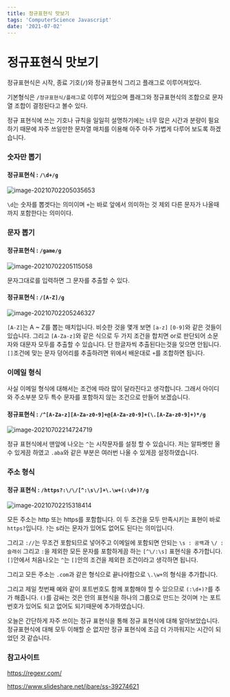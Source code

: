 ```yaml
---
title: 정규표현식 맛보기
tags: 'ComputerScience Javascript'
date: '2021-07-02'
---
```


# 정규표현식 맛보기

정규표현식은 시작, 종료 기호(`/`)와 정규표현식 그리고 플래그로 이루어져있다.

기본형식은 `/정규표현식/플래그`로 이루어 져있으며 플래그와 정규표현식의 조합으로 문자열 조합이 결정된다고 볼수 있다.

정규 표현식에 쓰는 기호나 규칙을 일일히 설명하기에는 너무 많은 시간과  분량이 필요하기 때문에 자주 쓰일만한 문자열 매치를 이용해 아주 아주 가볍게 다루어 보도록 하겠습니다.

### 숫자만 뽑기

#### 정규표현식 :  `/\d+/g`

![image-20210702205035653](https://user-images.githubusercontent.com/60080270/124278657-7b402e80-db81-11eb-940c-307f0f2cc4c9.png)

`\d`는 숫자를 뽑겟다는 의미이며 `+`는 바로 앞에서 의미하는 것 제외 다른 문자가 나올때까지 포함한다는 의미이다.

### 문자 뽑기

#### 정규표현식 : `/game/g`

![image-20210702205115058](https://user-images.githubusercontent.com/60080270/124278701-8d21d180-db81-11eb-807b-b5af471d0f05.png)

문자그대로를 입력하면 그 문자를 추출할 수 있다.

#### 정규표현식 : `/[A-Z]/g`

![image-20210702205246327](https://user-images.githubusercontent.com/60080270/124278744-9c088400-db81-11eb-8be3-7b2fe2e38384.png)

`[A-Z]`는 A ~ Z를 뽑는 매치입니다.  비슷한 것을 몇개 보면 `[a-z]` `[0-9]`와 같은 것들이 있습니다. 그리고 `[A-Za-z]`와 같은 식으로 두 가지 조건을 합치면 or로 판단되어 소문자와 대문자 모두를 추출할 수 있습니다. 단 한글자씩 추출된다는것을 잊으면 안됩니다. `[]`조건에 맞는 문자 덩어리를 추출하려면 위에서 배운대로 `+`를 조합하면 됩니다.

### 이메일 형식 

사실 이메일 형식에 대해서는 조건에 따라 많이 달라진다고 생각합니다. 그래서 아이디와 주소부분 모두 특수 문자를 포함하지 않는 조건으로 만들어 보겠습니다.

#### 정규표현식 : `/^[A-Za-z][A-Za-z0-9]+@[A-Za-z0-9]+(\.[A-Za-z0-9]+)*/g`

![image-20210702214724719](https://user-images.githubusercontent.com/60080270/124278801-a9257300-db81-11eb-9e12-895a2ee50b10.png)

정규 표현식에서 맨앞에 나오는 `^`는 시작문자를 설정 할  수 있습니다. 저는 알파벳만 올 수 있게끔 하였고 `.aba`와 같은 부분은 여러번 나올 수 있게끔 설정하였습니다.

### 주소 형식

#### 정규 표현식 : `/https?:\/\/[^:\s\/]+\.\w+(:\d+)?/g`

![image-20210702215318414](https://user-images.githubusercontent.com/60080270/124278824-b3477180-db81-11eb-87aa-ec143afd3c23.png)

모든 주소는 http 또는 https를 포함합니다. 이 두 조건을 모두 만족시키는 표현이 바로 `https?`입니다. `?`는 s라는 문자가 있어도 없어도 된다는 의미입니다.

그리고 `://`는 무조건 포함되므로 넣어주고 이메일에 포함되면 안되는 `\s : 공백`과 `\/ : 슬래쉬` 그리고 `:`을 제외한 모든 문자를 포함하게끔 하는 `[^\/:\s]` 표현식을 추가합니다. `[]`안에서 처음나오는 `^`는 `[]`안의 조건을 제외한 조건이라고 생각하면 됩니다.

그리고 모든 주소는 `.com`과 같은 형식으로 끝나야함으로 `\.\w+`의 형식을 추가합니다.

그리고 제일 첫번째 예와 같이 포트번호도 함께 포함해야 할 수 있으므로 `(:\d+)?`를 추가 해줍니다. `()`를 감싸는 것은 안의 표현식을 하나의 그룹으로 만드는 것이며 `?`는 포트번호가 있어도 되고 없어도 되기때문에 추가하였습니다.



오늘은 간단하게 자주 쓰이는 정규 표현식을 통해 정규 표현식에 대해 알아보았습니다. 정규표현식에 대해 모두 이해할 순 없지만 정규 표현식에 조금 더 가까워지는 시간이 되었던 것 같습니다.



### 참고사이트

https://regexr.com/

https://www.slideshare.net/ibare/ss-39274621